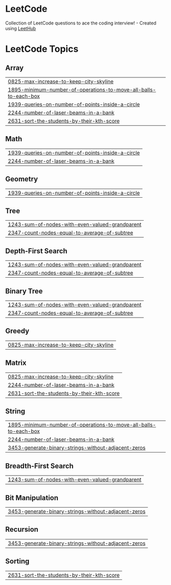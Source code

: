 # LeetCode
Collection of LeetCode questions to ace the coding interview! - Created using [LeetHub](https://github.com/QasimWani/LeetHub)

<!---LeetCode Topics Start-->
# LeetCode Topics
## Array
|  |
| ------- |
| [0825-max-increase-to-keep-city-skyline](https://github.com/SeanKim912/LeetCode/tree/master/0825-max-increase-to-keep-city-skyline) |
| [1895-minimum-number-of-operations-to-move-all-balls-to-each-box](https://github.com/SeanKim912/LeetCode/tree/master/1895-minimum-number-of-operations-to-move-all-balls-to-each-box) |
| [1939-queries-on-number-of-points-inside-a-circle](https://github.com/SeanKim912/LeetCode/tree/master/1939-queries-on-number-of-points-inside-a-circle) |
| [2244-number-of-laser-beams-in-a-bank](https://github.com/SeanKim912/LeetCode/tree/master/2244-number-of-laser-beams-in-a-bank) |
| [2631-sort-the-students-by-their-kth-score](https://github.com/SeanKim912/LeetCode/tree/master/2631-sort-the-students-by-their-kth-score) |
## Math
|  |
| ------- |
| [1939-queries-on-number-of-points-inside-a-circle](https://github.com/SeanKim912/LeetCode/tree/master/1939-queries-on-number-of-points-inside-a-circle) |
| [2244-number-of-laser-beams-in-a-bank](https://github.com/SeanKim912/LeetCode/tree/master/2244-number-of-laser-beams-in-a-bank) |
## Geometry
|  |
| ------- |
| [1939-queries-on-number-of-points-inside-a-circle](https://github.com/SeanKim912/LeetCode/tree/master/1939-queries-on-number-of-points-inside-a-circle) |
## Tree
|  |
| ------- |
| [1243-sum-of-nodes-with-even-valued-grandparent](https://github.com/SeanKim912/LeetCode/tree/master/1243-sum-of-nodes-with-even-valued-grandparent) |
| [2347-count-nodes-equal-to-average-of-subtree](https://github.com/SeanKim912/LeetCode/tree/master/2347-count-nodes-equal-to-average-of-subtree) |
## Depth-First Search
|  |
| ------- |
| [1243-sum-of-nodes-with-even-valued-grandparent](https://github.com/SeanKim912/LeetCode/tree/master/1243-sum-of-nodes-with-even-valued-grandparent) |
| [2347-count-nodes-equal-to-average-of-subtree](https://github.com/SeanKim912/LeetCode/tree/master/2347-count-nodes-equal-to-average-of-subtree) |
## Binary Tree
|  |
| ------- |
| [1243-sum-of-nodes-with-even-valued-grandparent](https://github.com/SeanKim912/LeetCode/tree/master/1243-sum-of-nodes-with-even-valued-grandparent) |
| [2347-count-nodes-equal-to-average-of-subtree](https://github.com/SeanKim912/LeetCode/tree/master/2347-count-nodes-equal-to-average-of-subtree) |
## Greedy
|  |
| ------- |
| [0825-max-increase-to-keep-city-skyline](https://github.com/SeanKim912/LeetCode/tree/master/0825-max-increase-to-keep-city-skyline) |
## Matrix
|  |
| ------- |
| [0825-max-increase-to-keep-city-skyline](https://github.com/SeanKim912/LeetCode/tree/master/0825-max-increase-to-keep-city-skyline) |
| [2244-number-of-laser-beams-in-a-bank](https://github.com/SeanKim912/LeetCode/tree/master/2244-number-of-laser-beams-in-a-bank) |
| [2631-sort-the-students-by-their-kth-score](https://github.com/SeanKim912/LeetCode/tree/master/2631-sort-the-students-by-their-kth-score) |
## String
|  |
| ------- |
| [1895-minimum-number-of-operations-to-move-all-balls-to-each-box](https://github.com/SeanKim912/LeetCode/tree/master/1895-minimum-number-of-operations-to-move-all-balls-to-each-box) |
| [2244-number-of-laser-beams-in-a-bank](https://github.com/SeanKim912/LeetCode/tree/master/2244-number-of-laser-beams-in-a-bank) |
| [3453-generate-binary-strings-without-adjacent-zeros](https://github.com/SeanKim912/LeetCode/tree/master/3453-generate-binary-strings-without-adjacent-zeros) |
## Breadth-First Search
|  |
| ------- |
| [1243-sum-of-nodes-with-even-valued-grandparent](https://github.com/SeanKim912/LeetCode/tree/master/1243-sum-of-nodes-with-even-valued-grandparent) |
## Bit Manipulation
|  |
| ------- |
| [3453-generate-binary-strings-without-adjacent-zeros](https://github.com/SeanKim912/LeetCode/tree/master/3453-generate-binary-strings-without-adjacent-zeros) |
## Recursion
|  |
| ------- |
| [3453-generate-binary-strings-without-adjacent-zeros](https://github.com/SeanKim912/LeetCode/tree/master/3453-generate-binary-strings-without-adjacent-zeros) |
## Sorting
|  |
| ------- |
| [2631-sort-the-students-by-their-kth-score](https://github.com/SeanKim912/LeetCode/tree/master/2631-sort-the-students-by-their-kth-score) |
<!---LeetCode Topics End-->
